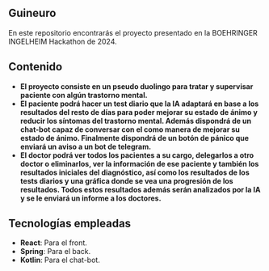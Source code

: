 ## Guineuro

En este repositorio encontrarás el proyecto presentado en la BOEHRINGER INGELHEIM Hackathon de 2024.

## Contenido

- **El proyecto consiste en un pseudo duolingo para tratar y supervisar paciente con algún trastorno mental.**
- **El paciente podrá hacer un test diario que la IA adaptará en base a los resultados del resto de días para poder mejorar su estado de ánimo y reducir los síntomas del trastorno mental. Además dispondrá de un chat-bot capaz de conversar con el como manera de mejorar su estado de ánimo. Finalmente dispondrá de un botón de pánico que enviará un aviso a un bot de telegram.**
- **El doctor podrá ver todos los pacientes a su cargo, delegarlos a otro doctor o eliminarlos, ver la información de ese paciente y también los resultados iniciales del diagnóstico, así como los resultados de los tests diarios y una gráfica donde se vea una progresión de los resultados. Todos estos resultados además serán analizados por la IA y se le enviará un informe a los doctores.**

## Tecnologías empleadas

- **React**: Para el front.
- **Spring**: Para el back.
- **Kotlin**: Para el chat-bot.